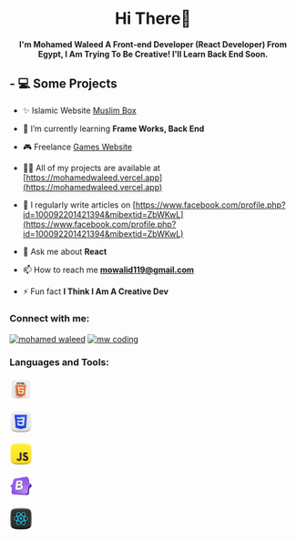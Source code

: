 <h1 align="center">Hi There👋</h1>
<h4 align="center">I'm Mohamed Waleed A Front-end Developer (React Developer) From Egypt, I Am Trying To Be Creative! I'll Learn Back End Soon.</h4>

<h2 align="left">- 💻 Some Projects</h2>

- ✨️ Islamic Website [Muslim Box](muslim-box.vercel.app)

- 🌱 I’m currently learning **Frame Works, Back End**

- 🎮 Freelance [Games Website](Https://Muhamed-Walid.github.io/AbdoGameZone/)

- 👨‍💻 All of my projects are available at [https://mohamedwaleed.vercel.app](https://mohamedwaleed.vercel.app)

- 📝 I regularly write articles on [https://www.facebook.com/profile.php?id=100092201421394&mibextid=ZbWKwL](https://www.facebook.com/profile.php?id=100092201421394&mibextid=ZbWKwL)

- 💬 Ask me about **React**

- 📫 How to reach me **mowalid119@gmail.com**

- ⚡ Fun fact **I Think I Am A Creative Dev**

<h3 align="left">Connect with me:</h3>
<p align="left">
<a href="https://fb.com/mohamed waleed" target="blank"><img align="center" src="https://raw.githubusercontent.com/rahuldkjain/github-profile-readme-generator/master/src/images/icons/Social/facebook.svg" alt="mohamed waleed" height="30" width="40" /></a>
<a href="https://www.youtube.com/c/mw coding" target="blank"><img align="center" src="https://raw.githubusercontent.com/rahuldkjain/github-profile-readme-generator/master/src/images/icons/Social/youtube.svg" alt="mw coding" height="30" width="40" /></a>
</p>


<h3 align="left">Languages and Tools:</h3>

<p align="left"> 

<a href="https://www.w3.org/html/" target="_blank" rel="noreferrer"> <img src="Html.png" alt="html5" width="40" height="40"/> </a> 

<a href="https://www.w3schools.com/css/" target="_blank" rel="noreferrer"> <img src="Css.png" alt="css3" width="40" height="40"/> </a>

<a href="https://developer.mozilla.org/en-US/docs/Web/JavaScript" target="_blank" rel="noreferrer"> <img src="Js.png" alt="javascript" width="40" height="40"/> </a> 

<a href="https://getbootstrap.com" target="_blank" rel="noreferrer"> <img src="Bp.png" alt="bootstrap" width="40" height="40"/> </a>

<a href="https://reactjs.org/" target="_blank" rel="noreferrer"> <img src="React.png" alt="react" width="40" height="40"/> </a>

</p>
